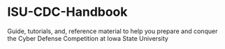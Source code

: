 # ISU-CDC-Handbook
Guide, tutorials, and, reference material to help you prepare and conquer the Cyber Defense Competition at Iowa State University
